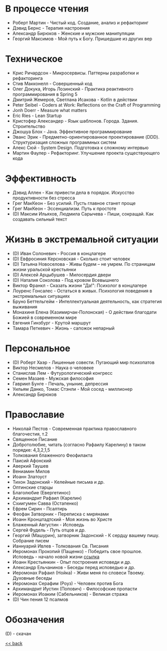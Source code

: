 # В процессе чтения

- Роберт Мартин - Чистый код. Создание, анализ и рефакторинг
- Дэвид Бернс - Терапия настроения
- Александр Бирюков - Женские и мужские манипуляции
- Георгий Максимов - Мой путь к Богу. Пришедшие из других вер

# Техническое

- Крис Ричардсон - Микросервисы. Паттерны разработки и рефакторинга
- Стив Макконелл - Совершенный код
- Олег Докука, Игорь Лозинский - Практика реактивного программирования в Spring 5
- Дмитрий Жемеров, Светлана Исакова - Kotlin в действии
- Peter Seibel - Coders at Work: Reflections on the Craft of Programming
- Jonh Doerr - Measure what matters
- Eric Ries - Lean Startup
- Кристофер Александер - Язык шаблонов. Города. Здания. Строительство
- Джошуа Блох - Java. Эффективное программирование
- Эванс Эрик - Предметно-ориентированное проектирование (DDD). Структуризация сложных программных систем
- Алекс Сюй - System Design. Подготовка к сложному интервью
- Мартин Фаулер - Рефакторинг. Улучшение проекта существующего кода

# Эффективность

- Дэвид Аллен - Как привести дела в порядок. Искусство продуктивности без стресса
- Грег МакКеон - Без усилий. Пусть главное станет проще
- Грег МакКеон - Эссенциализм. Путь к простоте
- (D) Максим Ильяхов, Людмила Сарычева - Пиши, сокращай. Как создавать сильный текст

# Жизнь в экстремальной ситуации

- (D) Иван Солоневич - Россия в концлагере
- (D) Евфросиния Керсновская - Сколько стоит человек
- (D) Татьяна Новоселова - Живы будем – не умрем. По страницам жизни уральской крестьянки
- (D) Алексей Арцыбушев - Милосердия двери
- (D) Наталия Соколова - Под кровом Всевышнего
- Виктор Франкл - Сказать жизни "Да!": Психолог в концлагере
- Лоуренс Гонсалес - Остаться в живых. Психология поведения в экстремальных ситуациях
- Бруно Беттельгейм - Интеллектуальная деятельность, как стратегия выживания
- Монахиня Елена (Казимирчак-Полонская) - О действии благодати Божией в современном мире
- Евгения Гинзбург - Крутой маршрут
- Тамара Петкевич - Жизнь - сапожок непарный

# Персональное

- (D) Роберт Хаэр - Лишенные совести. Пугающий мир психопатов
- Виктор Несмелов - Наука о человеке
- Станислав Лем - Футурологический конгресс
- Семен Мазаев - Мужская философия
- Гавриил Бунге - Печаль, уныние, депрессия
- Уильям Данко, Томас Стэнли - Мой сосед - миллионер
- Александр Бирюков

# Православие

- Николай Пестов - Современная практика православного благочестия, т.2
- Священное Писание
- Добротолюбие, читать (согласно Рафаилу Карелину) в таком порядке: 4,3,2,1,5
- Толкования блаженного Феофилакта
- Паисий Афонский
- Аверкий Таушев
- Вениамин Милов
- Иоанн Златоуст
- Тихон Задонский - Келейные письма и др.
- Оптинские старцы
- Благолюбие (Евергетинос)
- Архимандрит Рафаил (Карелин)
- Схиигумен Савва (Остапенко)
- Ефрем Сирин - Псалтирь
- Феофан Затворник - Переписка с мирянами
- Иоанн Кронштадтский - Моя жизнь во Христе
- Блаженный Августин - Исповедь
- Сергей Фудель - Путь отцов и др.
- Георгий (Машурин), затворник Задонский - К сердцу вашему пишу. Собрание писем
- Ианнуарий Ивлев - Толкования Св. Писания
- Иеромонах Прокопий (Пащенко) - Победить свое прошлое. Исповедь - начало новой
  жизни [ссылка](https://solovki-monastyr.ru/abba-page/confession/1395)
- Иоанн Крестьянкин - Опыт построения исповеди и др.
- Александр Ельчанинов - Беседы перед исповедью и др.
- Иеромонах Рафаил (Нойка) - Живи меня по словеси Твоему. Духовные беседы
- Иеромонах Серафим (Роуз) - Человек против Бога
- Архимандрит Иустин (Попович) - Философские пропасти
- Иеромонах Иоаким (Сабельников) - Великая стража
- (D) Чин пения 12 псалмов

# Обозначения

(D) - скачан

[<< back](README.md)
